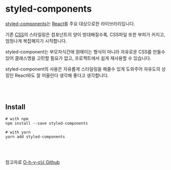 # **styled-components**

[styled-components](https://styled-components.com/docs/basics#installation)는 [React](https://github.com/kongom2/kongom2/tree/main/tech/react)를 주요 대상으로한 라이브러리입니다.

기존 [CSS](https://github.com/kongom2/kongom2/tree/main/tech/css)의 스타일링은 컴포넌트의 양이 방대해질수록, CSS파일 또한 부피가 커지고, 엄청나게 복잡해지기 시작합니다.

styled-component는 부모자식간에 얽매이는 형식이 아니라 자유로운 CSS를 만들수있어 클래스명을 고민할 필요가 없고, 프로젝트에서 쉽게 재사용할 수 있습니다.

styled-component의 사용은 자유롭게 스타일링을 해줄수 있게 도와주어 자유도의 상징인 React와도 잘 어울린다 생각해 좋다고 생각합니다.

<br/>
<br/>

## **Install**

```
# with npm
npm install --save styled-components

# with yarn
yarn add styled-components
```

<br/>
<br/>

참고자료
[O-h-y-o님 Github](https://github.com/kongom2/TECH/blob/master/info/styled-components%20vs%20css.md)
